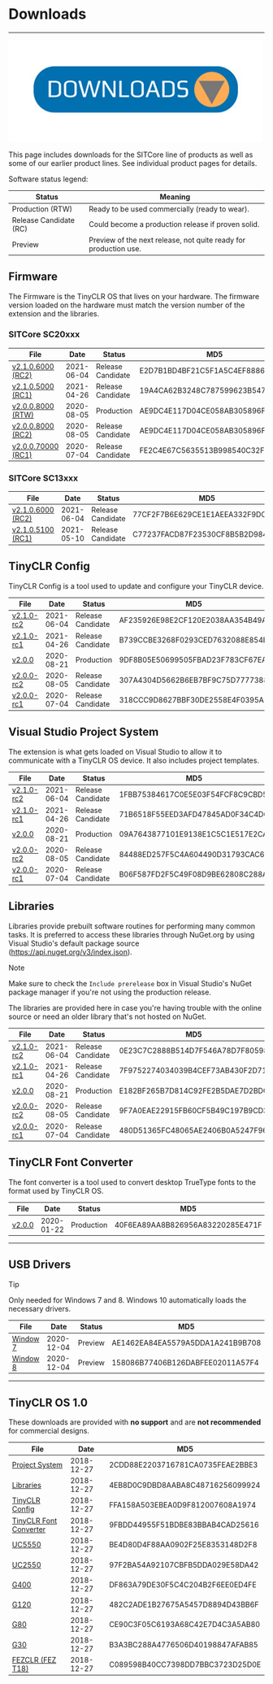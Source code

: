 # Downloads

---
![Download](images/downloads.png)

This page includes downloads for the SITCore line of products as well as some of our earlier product lines. See individual product pages for details.

Software status legend:

Status | Meaning
--- | ---
Production (RTW) | Ready to be used commercially (ready to wear).
Release Candidate (RC) | Could become a production release if proven solid.
Preview | Preview of the next release, not quite ready for production use.

## Firmware

The Firmware is the TinyCLR OS that lives on your hardware. The firmware version loaded on the hardware must match the version number of the extension and the libraries.

### SITCore SC20xxx

File | Date | Status | MD5
--- | --- | --- | ---
[v2.1.0.6000 (RC2)](http://files.ghielectronics.com/downloads/TinyCLR/Firmwares/SITCore/SITCore-SC20-Firmware-v2.1.0.6000.ghi) | 2021-06-04 | Release Candidate | E2D7B1BD4BF21C5F1A5C4EF88865732D
[v2.1.0.5000 (RC1)](http://files.ghielectronics.com/downloads/TinyCLR/Firmwares/SITCore/SITCore-SC20-Firmware-v2.1.0.5000.ghi) | 2021-04-26 | Release Candidate | 19A4CA62B3248C787599623B547D31A8
[v2.0.0.8000 (RTW)](http://files.ghielectronics.com/downloads/TinyCLR/Firmwares/SITCore/SITCore%20Firmware%20v2.0.0.ghi) | 2020-08-05 | Production | AE9DC4E117D04CE058AB305896F273DE
[v2.0.0.8000 (RC2)](http://files.ghielectronics.com/downloads/TinyCLR/Firmwares/SITCore/SITCore%20Firmware%20v2.0.0.8000-rc2.ghi) | 2020-08-05| Release Candidate | AE9DC4E117D04CE058AB305896F273DE
[v2.0.0.70000 (RC1)](http://files.ghielectronics.com/downloads/TinyCLR/Firmwares/SITCore/SITCore%20Firmware%20v2.0.0.70000-rc1.ghi) | 2020-07-04 | Release Candidate | FE2C4E67C5635513B998540C32F96C8D

### SITCore SC13xxx

File | Date | Status | MD5
--- | --- | --- | ---
[v2.1.0.6000 (RC2)](http://files.ghielectronics.com/downloads/TinyCLR/Firmwares/SITCore/SITCore-SC13-Firmware-v2.1.0.6000.ghi) | 2021-06-04 | Release Candidate | 77CF2F7B6E629CE1E1AEEA332F9DC64E
[v2.1.0.5100 (RC1)](http://files.ghielectronics.com/downloads/TinyCLR/Firmwares/SITCore/SITCore-SC13-Firmware-v2.1.0.5100.ghi) | 2021-05-10 | Release Candidate | C77237FACD87F23530CF8B5B2D984830


## TinyCLR Config

TinyCLR Config is a tool used to update and configure your TinyCLR device.

File | Date | Status | MD5
--- | --- | --- | ---
[v2.1.0-rc2](http://files.ghielectronics.com/downloads/TinyCLR/Config/TinyCLR-Config-Setup-v2.1.0-rc2.msi) | 2021-06-04 | Release Candidate | AF235926E98E2CF120E2038AA354B49A
[v2.1.0-rc1](http://files.ghielectronics.com/downloads/TinyCLR/Config/TinyCLR-Config-Setup-v2.1.0-rc1.msi) | 2021-04-26 | Release Candidate | B739CCBE3268F0293CED7632088E854B
[v2.0.0](http://files.ghielectronics.com/downloads/TinyCLR/Config/TinyCLR%20Config%20Setup%20v2.0.0.msi) | 2020-08-21 | Production | 9DF8B05E50699505FBAD23F783CF67EA
[v2.0.0-rc2](http://files.ghielectronics.com/downloads/TinyCLR/Config/TinyCLR%20Config%20Setup%20v2.0.0-rc2.msi) | 2020-08-05 | Release Candidate | 307A4304D5662B6EB7BF9C75D7777388
[v2.0.0-rc1](http://files.ghielectronics.com/downloads/TinyCLR/Config/TinyCLR%20Config%20Setup%20v2.0.0-rc1.msi) | 2020-07-04 | Release Candidate | 318CCC9D8627BBF30DE2558E4F0395AB

## Visual Studio Project System

The extension is what gets loaded on Visual Studio to allow it to communicate with a TinyCLR OS device. It also includes project templates.

File | Date | Status | MD5
--- | --- | --- | ---
[v2.1.0-rc2](http://files.ghielectronics.com/downloads/TinyCLR/Extensions/TinyCLR-OS-Project-System-v2.1.0-rc2.vsix) | 2021-06-04 | Release Candidate | 1FBB75384617C0E5E03F54FCF8C9CBD5
[v2.1.0-rc1](http://files.ghielectronics.com/downloads/TinyCLR/Extensions/TinyCLR-OS-Project-System-v2.1.0-rc1.vsix) | 2021-04-26 | Release Candidate | 71B6518F55EED3AFD47845AD0F34C4D6
[v2.0.0](http://files.ghielectronics.com/downloads/TinyCLR/Extensions/TinyCLR%20OS%20Project%20System%20v2.0.0.vsix) | 2020-08-21 | Production | 09A7643877101E9138E1C5C1E517E2CA
[v2.0.0-rc2](http://files.ghielectronics.com/downloads/TinyCLR/Extensions/TinyCLR%20OS%20Project%20System%20v2.0.0-rc2.vsix) | 2020-08-05 | Release Candidate | 84488ED257F5C4A604490D31793CAC68
[v2.0.0-rc1](http://files.ghielectronics.com/downloads/TinyCLR/Extensions/TinyCLR%20OS%20Project%20System%20v2.0.0-rc1.vsix) | 2020-07-04 | Release Candidate | B06F587FD2F5C49F08D9BE62808C288A

## Libraries

Libraries provide prebuilt software routines for performing many common tasks. It is preferred to access these libraries through NuGet.org by using Visual Studio's default package source (https://api.nuget.org/v3/index.json).

> [!Note]
> Make sure to check the `Include prerelease` box in Visual Studio's NuGet package manager if you're not using the production release.

The libraries are provided here in case you're having trouble with the online source or need an older library that's not hosted on NuGet.

File | Date | Status | MD5
--- | --- | --- | ---
[v2.1.0-rc2](http://files.ghielectronics.com/downloads/TinyCLR/Libraries/TinyCLR-OS-Libraries-v2.1.0-rc2.zip) | 2021-06-04 | Release Candidate | 0E23C7C2888B514D7F546A78D7F80598
[v2.1.0-rc1](http://files.ghielectronics.com/downloads/TinyCLR/Libraries/TinyCLR-OS-Libraries-v2.1.0-rc1.zip) | 2021-04-26 | Release Candidate | 7F9752274034039B4CEF73AB430F2D71
[v2.0.0](http://files.ghielectronics.com/downloads/TinyCLR/Libraries/TinyCLR%20OS%20Libraries%20v2.0.0.zip) | 2020-08-21 | Production | E182BF265B7D814C92FE2B5DAE7D2BDC
[v2.0.0-rc2](http://files.ghielectronics.com/downloads/TinyCLR/Libraries/TinyCLR%20OS%20Libraries%20v2.0.0-rc2.zip) | 2020-08-05 | Release Candidate | 9F7A0EAE22915FB60CF5B49C197B9CD3
[v2.0.0-rc1](http://files.ghielectronics.com/downloads/TinyCLR/Libraries/TinyCLR%20OS%20Libraries%20v2.0.0-rc1.zip) | 2020-07-04 | Release Candidate | 480D51365FC48065AE2406B0A5247F96

## TinyCLR Font Converter

The font converter is a tool used to convert desktop TrueType fonts to the format used by TinyCLR OS.

File | Date | Status | MD5
--- | --- | --- | ---
[v2.0.0](http://files.ghielectronics.com/downloads/TinyCLR/Tools/TinyCLR%20OS%20Font%20Converter%20v2.0.0.exe) | 2020-01-22 | Production | 40F6EA89AA8B826956A83220285E471F

---

## USB Drivers

> [!Tip]
> Only needed for Windows 7 and 8. Windows 10 automatically loads the necessary drivers.

File | Date | Status | MD5
--- | --- | --- | ---
[Window 7](http://files.ghielectronics.com/downloads/TinyCLR/Drivers/GHI%20TinyCLR%20WinUsb%20Win7.zip) | 2020-12-04 | Preview | AE1462EA84EA5579A5DDA1A241B9B708
[Window 8](http://files.ghielectronics.com/downloads/TinyCLR/Drivers/GHI%20TinyCLR%20WinUsb%20Win8.zip) | 2020-12-04 | Preview | 158086B77406B126DABFEE02011A57F4

---

## TinyCLR OS 1.0

These downloads are provided with **no support** and are **not recommended** for commercial designs.

File | Date | MD5
-----|------|----
[Project System](http://files.ghielectronics.com/downloads/TinyCLR/Extensions/TinyCLR%20OS%20Project%20System%20v1.0.0.vsix) | 2018-12-27 | 2CDD88E2203716781CA0735FEAE2BBE3
[Libraries](http://files.ghielectronics.com/downloads/TinyCLR/Libraries/TinyCLR%20OS%20Libraries%20v1.0.0.zip) | 2018-12-27 | 4EB8D0C9DBD8AABA8C48716256099924
[TinyCLR Config](http://files.ghielectronics.com/downloads/TinyCLR/Config/TinyCLR%20Config%20Setup%20v1.0.0.msi) | 2018-12-27 | FFA158A503EBEA0D9F812007608A1974
[TinyCLR Font Converter](http://files.ghielectronics.com/downloads/TinyCLR/Tools/TinyCLR%20OS%20Font%20Converter%20v1.0.0.exe) | 2018-12-27 | 9FBDD44955F51BDBE83BBAB4CAD25616
[UC5550](http://files.ghielectronics.com/downloads/TinyCLR/Firmwares/UC5550/UC5550%20Firmware%20v1.0.0.glb) | 2018-12-27 | BE4D80D4F88AA0902F25E8353148D2F8
[UC2550](http://files.ghielectronics.com/downloads/TinyCLR/Firmwares/UC2550/UC2550%20Firmware%20v1.0.0.glb) | 2018-12-27 | 97F2BA54A92107CBFB5DDA029E58DA42
[G400](http://files.ghielectronics.com/downloads/TinyCLR/Firmwares/G400/G400%20Firmware%20v1.0.0.glb) | 2018-12-27 | DF863A79DE30F5C4C204B2F6EE0ED4FE
[G120](http://files.ghielectronics.com/downloads/TinyCLR/Firmwares/G120/G120%20Firmware%20v1.0.0.glb) | 2018-12-27 | 482C2ADE1B27675A5457D8894D43BB6F
[G80](http://files.ghielectronics.com/downloads/TinyCLR/Firmwares/G80/G80%20Firmware%20v1.0.0.ghi) | 2018-12-27 | CE90C3F05C6193A68C42E7D4C3A5AB80
[G30](http://files.ghielectronics.com/downloads/TinyCLR/Firmwares/G30/G30%20Firmware%20v1.0.0.ghi) | 2018-12-27 | B3A3BC288A4776506D40198847AFAB85
[FEZCLR (FEZ T18)](http://files.ghielectronics.com/downloads/TinyCLR/Firmwares/FEZCLR/FEZCLR%20Firmware%20v1.0.0.glb) | 2018-12-27 | C089598B40CC7398DD7BBC3723D25D0E

